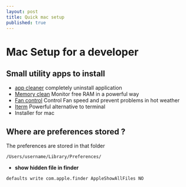 ```yaml
---
layout: post
title: Quick mac setup
published: true
---
```


# Mac Setup for a developer

## Small utility apps to install

* [app cleaner](https://freemacsoft.net/appcleaner/) completely uninstall application
* [Memory clean](https://itunes.apple.com/us/app/memory-clean-2-monitor-and-free-up-memory/id1114591412?mt=12) Monitor free RAM in a powerful way
* [Fan control](https://www.macupdate.com/app/mac/23137/fan-control) Control Fan speed and prevent problems in hot weather
* [Iterm](https://www.iterm2.com/) Powerful alternative to terminal
* Installer for mac

## Where are preferences stored ?

The preferences are stored in that folder

```text
/Users/username/Library/Preferences/
```

* **show hidden file in finder**

`defaults write com.apple.finder AppleShowAllFiles NO`

